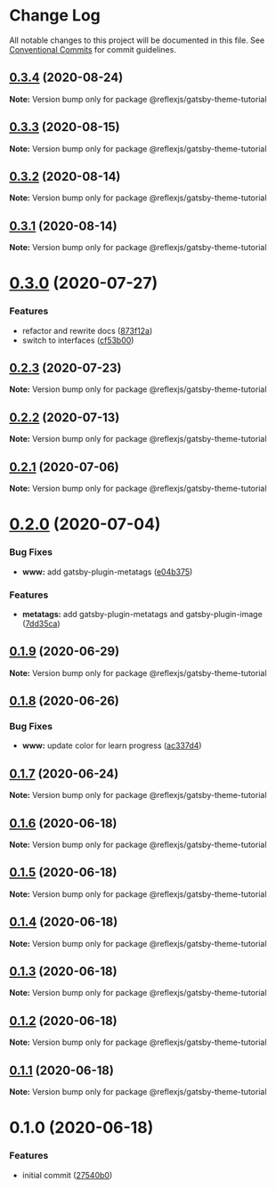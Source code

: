# Change Log

All notable changes to this project will be documented in this file.
See [Conventional Commits](https://conventionalcommits.org) for commit guidelines.

## [0.3.4](https://github.com/reflexjs/reflex/compare/@reflexjs/gatsby-theme-tutorial@0.3.3...@reflexjs/gatsby-theme-tutorial@0.3.4) (2020-08-24)

**Note:** Version bump only for package @reflexjs/gatsby-theme-tutorial





## [0.3.3](https://github.com/reflexjs/reflex/compare/@reflexjs/gatsby-theme-tutorial@0.3.2...@reflexjs/gatsby-theme-tutorial@0.3.3) (2020-08-15)

**Note:** Version bump only for package @reflexjs/gatsby-theme-tutorial





## [0.3.2](https://github.com/reflexjs/reflex/compare/@reflexjs/gatsby-theme-tutorial@0.3.1...@reflexjs/gatsby-theme-tutorial@0.3.2) (2020-08-14)

**Note:** Version bump only for package @reflexjs/gatsby-theme-tutorial





## [0.3.1](https://github.com/reflexjs/reflex/compare/@reflexjs/gatsby-theme-tutorial@0.3.0...@reflexjs/gatsby-theme-tutorial@0.3.1) (2020-08-14)

**Note:** Version bump only for package @reflexjs/gatsby-theme-tutorial





# [0.3.0](https://github.com/reflexjs/reflex/compare/@reflexjs/gatsby-theme-tutorial@0.2.3...@reflexjs/gatsby-theme-tutorial@0.3.0) (2020-07-27)


### Features

* refactor and rewrite docs ([873f12a](https://github.com/reflexjs/reflex/commit/873f12af775622b5c3d66a3eb1083213b8a3d70c))
* switch to interfaces ([cf53b00](https://github.com/reflexjs/reflex/commit/cf53b00b4ac2d09e4089635cbad1223ca3932a15))





## [0.2.3](https://github.com/reflexjs/reflex/compare/@reflexjs/gatsby-theme-tutorial@0.2.2...@reflexjs/gatsby-theme-tutorial@0.2.3) (2020-07-23)

**Note:** Version bump only for package @reflexjs/gatsby-theme-tutorial





## [0.2.2](https://github.com/reflexjs/reflex/compare/@reflexjs/gatsby-theme-tutorial@0.2.1...@reflexjs/gatsby-theme-tutorial@0.2.2) (2020-07-13)

**Note:** Version bump only for package @reflexjs/gatsby-theme-tutorial





## [0.2.1](https://github.com/reflexjs/reflex/compare/@reflexjs/gatsby-theme-tutorial@0.2.0...@reflexjs/gatsby-theme-tutorial@0.2.1) (2020-07-06)

**Note:** Version bump only for package @reflexjs/gatsby-theme-tutorial





# [0.2.0](https://github.com/reflexjs/reflex/compare/@reflexjs/gatsby-theme-tutorial@0.1.9...@reflexjs/gatsby-theme-tutorial@0.2.0) (2020-07-04)


### Bug Fixes

* **www:** add gatsby-plugin-metatags ([e04b375](https://github.com/reflexjs/reflex/commit/e04b3752dcae505d6c25628a54d503bfc7c4ae18))


### Features

* **metatags:** add gatsby-plugin-metatags and gatsby-plugin-image ([7dd35ca](https://github.com/reflexjs/reflex/commit/7dd35ca5a88f686f11a0f3772d4eaaa640842ba9))





## [0.1.9](https://github.com/reflexjs/reflex/compare/@reflexjs/gatsby-theme-tutorial@0.1.8...@reflexjs/gatsby-theme-tutorial@0.1.9) (2020-06-29)

**Note:** Version bump only for package @reflexjs/gatsby-theme-tutorial





## [0.1.8](https://github.com/reflexjs/reflex/compare/@reflexjs/gatsby-theme-tutorial@0.1.7...@reflexjs/gatsby-theme-tutorial@0.1.8) (2020-06-26)


### Bug Fixes

* **www:** update color for learn progress ([ac337d4](https://github.com/reflexjs/reflex/commit/ac337d4d71f256cca67c6cd039b538cff5e13367))





## [0.1.7](https://github.com/reflexjs/reflex/compare/@reflexjs/gatsby-theme-tutorial@0.1.6...@reflexjs/gatsby-theme-tutorial@0.1.7) (2020-06-24)

**Note:** Version bump only for package @reflexjs/gatsby-theme-tutorial





## [0.1.6](https://github.com/reflexjs/reflex/compare/@reflexjs/gatsby-theme-tutorial@0.1.5...@reflexjs/gatsby-theme-tutorial@0.1.6) (2020-06-18)

**Note:** Version bump only for package @reflexjs/gatsby-theme-tutorial





## [0.1.5](https://github.com/reflexjs/reflex/compare/@reflexjs/gatsby-theme-tutorial@0.1.4...@reflexjs/gatsby-theme-tutorial@0.1.5) (2020-06-18)

**Note:** Version bump only for package @reflexjs/gatsby-theme-tutorial





## [0.1.4](https://github.com/reflexjs/reflex/compare/@reflexjs/gatsby-theme-tutorial@0.1.3...@reflexjs/gatsby-theme-tutorial@0.1.4) (2020-06-18)

**Note:** Version bump only for package @reflexjs/gatsby-theme-tutorial





## [0.1.3](https://github.com/reflexjs/reflex/compare/@reflexjs/gatsby-theme-tutorial@0.1.2...@reflexjs/gatsby-theme-tutorial@0.1.3) (2020-06-18)

**Note:** Version bump only for package @reflexjs/gatsby-theme-tutorial





## [0.1.2](https://github.com/reflexjs/reflex/compare/@reflexjs/gatsby-theme-tutorial@0.1.1...@reflexjs/gatsby-theme-tutorial@0.1.2) (2020-06-18)

**Note:** Version bump only for package @reflexjs/gatsby-theme-tutorial





## [0.1.1](https://github.com/reflexjs/reflex/compare/@reflexjs/gatsby-theme-tutorial@0.1.0...@reflexjs/gatsby-theme-tutorial@0.1.1) (2020-06-18)

**Note:** Version bump only for package @reflexjs/gatsby-theme-tutorial





# 0.1.0 (2020-06-18)


### Features

* initial commit ([27540b0](https://github.com/reflexjs/reflex/commit/27540b022a849212a21894b05df928e5e6b19456))
